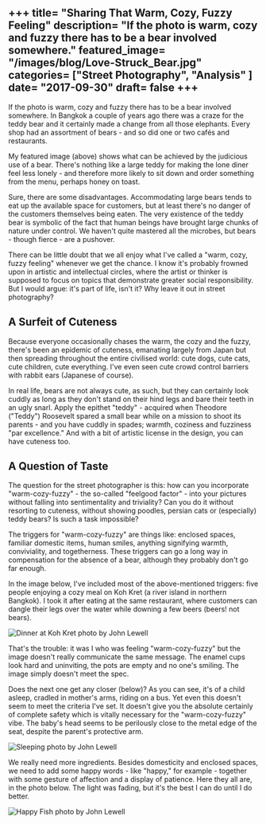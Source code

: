 +++
title= "Sharing That Warm, Cozy, Fuzzy Feeling"
description= "If the photo is warm, cozy and fuzzy there has to be a bear involved somewhere."
featured_image= "/images/blog/Love-Struck_Bear.jpg"
categories= ["Street Photography", "Analysis" ]
date= "2017-09-30"
draft= false
+++
---

If the photo is warm, cozy and fuzzy there has to be a bear involved somewhere. In Bangkok a couple of years ago there was a craze for the teddy bear and it certainly made a change from all those elephants. Every shop had an assortment of bears - and so did one or two cafés and restaurants.

My featured image (above) shows what can be achieved by the judicious use of a bear. There's nothing like a large teddy for making the lone diner feel less lonely - and therefore more likely to sit down and order something from the menu, perhaps honey on toast.

Sure, there are some disadvantages. Accommodating large bears tends to eat up the available space for customers, but at least there's no danger of the customers themselves being eaten. The very existence of the teddy bear is symbolic of the fact that human beings have brought large chunks of nature under control. We haven't quite mastered all the microbes, but bears - though fierce - are a pushover.

There can be little doubt that we all enjoy what I've called a "warm, cozy, fuzzy feeling" whenever we get the chance. I know it's probably frowned upon in artistic and intellectual circles, where the artist or thinker is supposed to focus on topics that demonstrate greater social responsibility. But I would argue: it's part of life, isn't it? Why leave it out in street photography?

## A Surfeit of Cuteness
  
Because everyone occasionally chases the warm, the cozy and the fuzzy, there's been an epidemic of cuteness, emanating largely from Japan but then spreading throughout the entire civilised world: cute dogs, cute cats, cute children, cute everything. I've even seen cute crowd control barriers with rabbit ears (Japanese of course).

In real life, bears are not always cute, as such, but they can certainly look cuddly as long as they don't stand on their hind legs and bare their teeth in an ugly snarl. Apply the epithet "teddy" - acquired when Theodore ("Teddy") Roosevelt spared a small bear while on a mission to shoot its parents - and you have cuddly in spades; warmth, coziness and fuzziness "par excellence." And with a bit of artistic license in the design, you can have cuteness too.

## A Question of Taste
  
The question for the street photographer is this: how can you incorporate "warm-cozy-fuzzy" - the so-called "feelgood factor" - into your pictures without falling into sentimentality and triviality? Can you do it without resorting to cuteness, without showing poodles, persian cats or (especially) teddy bears? Is such a task impossible?

The triggers for "warm-cozy-fuzzy" are things like: enclosed spaces, familiar domestic items, human smiles, anything signifying warmth, conviviality, and togetherness. These triggers can go a long way in compensation for the absence of a bear, although they probably don't go far enough.

In the image below, I've included most of the above-mentioned triggers: five people enjoying a cozy meal on Koh Kret (a river island in northern Bangkok). I took it after eating at the same restaurant, where customers can dangle their legs over the water while downing a few beers (beers! not bears).

<img class="lazyload" data-src="/images/blog/Dinner_at_Koh_Kret.jpg" alt="Dinner at Koh Kret photo by John Lewell">

That's the trouble: it was I who was feeling "warm-cozy-fuzzy" but the image doesn't really communicate the same message. The enamel cups look hard and uninviting, the pots are empty and no one's smiling. The image simply doesn't meet the spec.

Does the next one get any closer (below)? As you can see, it's of a child asleep, cradled in mother's arms, riding on a bus. Yet even this doesn't seem to meet the criteria I've set. It doesn't give you the absolute certainly of complete safety which is vitally necessary for the "warm-cozy-fuzzy" vibe. The baby's head seems to be perilously close to the metal edge of the seat, despite the parent's protective arm.

<img class="lazyload" data-src="/images/blog/Sleeping.jpg" alt="Sleeping photo by John Lewell">

We really need more ingredients. Besides domesticity and enclosed spaces, we need to add some happy words - like "happy," for example - together with some gesture of affection and a display of patience. Here they all are, in the photo below. The light was fading, but it's the best I can do until I do better.

<img class="lazyload" data-src="/images/blog/Happy_Fish.jpg" alt="Happy Fish photo by John Lewell">